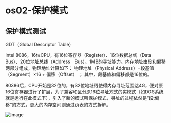 # os02-保护模式

## 保护模式测试

GDT（Global Descriptor Table）

Intel 8086，16位CPU，有16位寄存器（Register）、16位数据总线（Data Bus）、20位地址总线（Address　Bus）、1MB的寻址能力。内存地址由段和偏移两部分组成，物理地址计算如下：
物理地址（Physical Address）=段基值（Segment）×16 + 偏移（Offset） ； 其中，段基值和偏移都是16位的。

80386后，CPU开始是32位的，有32位地址线使得内存寻址范围达4G，便对原16位寄存器进行了扩展，为了兼容和区分原16位寻址方式的实模式（如DOS系统就是运行在此模式下），引入了新的模式叫保护模式，寻址的过程依然是“段:偏移”的方式，更大的内存空间则通过页表的方式拆解。



![image](https://img2023.cnblogs.com/blog/964076/202305/964076-20230521172424542-1400890003.png)

